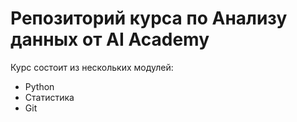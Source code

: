 # Репозиторий курса по Анализу данных от AI Academy  

Курс состоит из нескольких модулей:  
* Python  
* Статистика  
* Git
